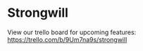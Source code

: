 # Strongwill

View our trello board for upcoming features:
https://trello.com/b/9Um7na9s/strongwill
